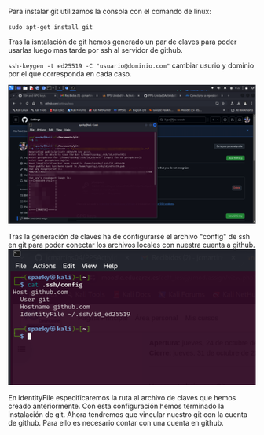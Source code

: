 

Para instalar git utilizamos la consola con el comando de linux:

`sudo apt-get install git`

Tras la isntalación de git hemos generado un par de claves para poder usarlas luego mas tarde por ssh al servidor de github.

`ssh-keygen -t ed25519 -C "usuario@dominio.com"`
cambiar usurio y dominio por el que corresponda en cada caso.

![](imagenes/Pasted%20image%2020241025133400.png)

Tras la generación de claves ha de configurarse el archivo "config" de ssh en git para poder conectar los archivos locales con nuestra cuenta a github.
![](imagenes/Pasted%20image%2020241025134404.png)

En identityFile especificaremos la ruta al archivo de claves que hemos creado anteriormente.
Con esta configuración hemos terminado la instalación de git.
Ahora tendremos que vincular nuestro git con la cuenta de github.
Para ello es necesario contar con una cuenta en github.

